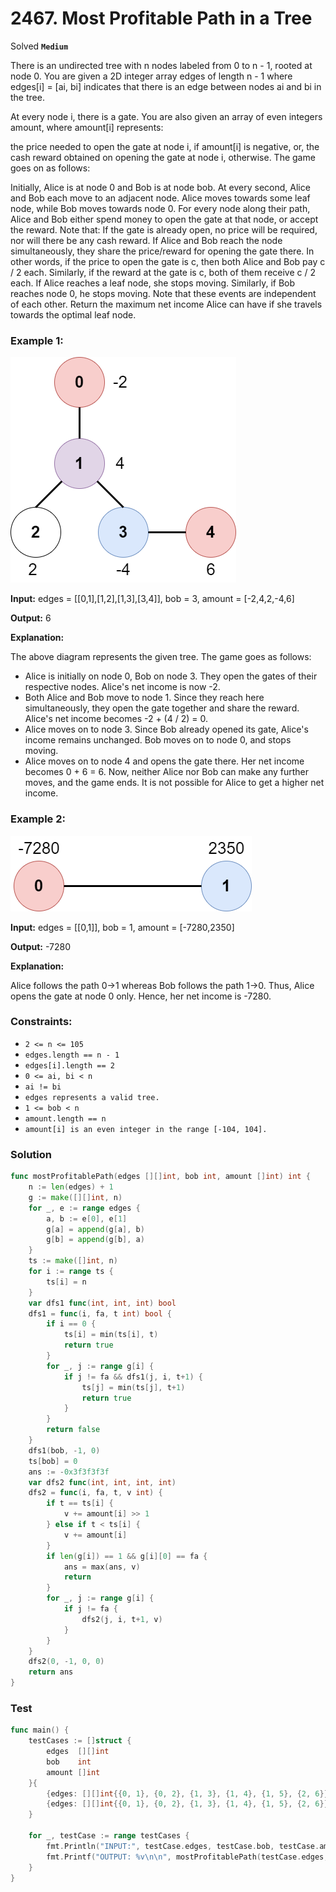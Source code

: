 # 2467. Most Profitable Path in a Tree
Solved
**`Medium`**

There is an undirected tree with n nodes labeled from 0 to n - 1, rooted at node 0. You are given a 2D integer array edges of length n - 1 where edges[i] = [ai, bi] indicates that there is an edge between nodes ai and bi in the tree.

At every node i, there is a gate. You are also given an array of even integers amount, where amount[i] represents:

the price needed to open the gate at node i, if amount[i] is negative, or,
the cash reward obtained on opening the gate at node i, otherwise.
The game goes on as follows:

Initially, Alice is at node 0 and Bob is at node bob.
At every second, Alice and Bob each move to an adjacent node. Alice moves towards some leaf node, while Bob moves towards node 0.
For every node along their path, Alice and Bob either spend money to open the gate at that node, or accept the reward. Note that:
If the gate is already open, no price will be required, nor will there be any cash reward.
If Alice and Bob reach the node simultaneously, they share the price/reward for opening the gate there. In other words, if the price to open the gate is c, then both Alice and Bob pay c / 2 each. Similarly, if the reward at the gate is c, both of them receive c / 2 each.
If Alice reaches a leaf node, she stops moving. Similarly, if Bob reaches node 0, he stops moving. Note that these events are independent of each other.
Return the maximum net income Alice can have if she travels towards the optimal leaf node.

 

### Example 1:
![Image 1](assets/eg1.png)

**Input:** edges = [[0,1],[1,2],[1,3],[3,4]], bob = 3, amount = [-2,4,2,-4,6]

**Output:** 6

**Explanation:** 


The above diagram represents the given tree. The game goes as follows:
- Alice is initially on node 0, Bob on node 3. They open the gates of their respective nodes.
  Alice's net income is now -2.
- Both Alice and Bob move to node 1. 
  Since they reach here simultaneously, they open the gate together and share the reward.
  Alice's net income becomes -2 + (4 / 2) = 0.
- Alice moves on to node 3. Since Bob already opened its gate, Alice's income remains unchanged.
  Bob moves on to node 0, and stops moving.
- Alice moves on to node 4 and opens the gate there. Her net income becomes 0 + 6 = 6.
Now, neither Alice nor Bob can make any further moves, and the game ends.
It is not possible for Alice to get a higher net income.


### Example 2:
![Image 2](assets/eg2.png)

**Input:** edges = [[0,1]], bob = 1, amount = [-7280,2350]

**Output:** -7280

**Explanation:** 


Alice follows the path 0->1 whereas Bob follows the path 1->0.
Thus, Alice opens the gate at node 0 only. Hence, her net income is -7280. 
 

### Constraints:

- `2 <= n <= 105`
- `edges.length == n - 1`
- `edges[i].length == 2`
- `0 <= ai, bi < n`
- `ai != bi`
- `edges represents a valid tree.`
- `1 <= bob < n`
- `amount.length == n`
- `amount[i] is an even integer in the range [-104, 104].`

### Solution

```go
func mostProfitablePath(edges [][]int, bob int, amount []int) int {
	n := len(edges) + 1
	g := make([][]int, n)
	for _, e := range edges {
		a, b := e[0], e[1]
		g[a] = append(g[a], b)
		g[b] = append(g[b], a)
	}
	ts := make([]int, n)
	for i := range ts {
		ts[i] = n
	}
	var dfs1 func(int, int, int) bool
	dfs1 = func(i, fa, t int) bool {
		if i == 0 {
			ts[i] = min(ts[i], t)
			return true
		}
		for _, j := range g[i] {
			if j != fa && dfs1(j, i, t+1) {
				ts[j] = min(ts[j], t+1)
				return true
			}
		}
		return false
	}
	dfs1(bob, -1, 0)
	ts[bob] = 0
	ans := -0x3f3f3f3f
	var dfs2 func(int, int, int, int)
	dfs2 = func(i, fa, t, v int) {
		if t == ts[i] {
			v += amount[i] >> 1
		} else if t < ts[i] {
			v += amount[i]
		}
		if len(g[i]) == 1 && g[i][0] == fa {
			ans = max(ans, v)
			return
		}
		for _, j := range g[i] {
			if j != fa {
				dfs2(j, i, t+1, v)
			}
		}
	}
	dfs2(0, -1, 0, 0)
	return ans
}
```

### Test

```go
func main() {
	testCases := []struct {
		edges  [][]int
		bob    int
		amount []int
	}{
		{edges: [][]int{{0, 1}, {0, 2}, {1, 3}, {1, 4}, {1, 5}, {2, 6}}, bob: 0, amount: []int{1, 2, 3, 4, 5, 6, 7}},
		{edges: [][]int{{0, 1}, {0, 2}, {1, 3}, {1, 4}, {1, 5}, {2, 6}}, bob: 1, amount: []int{1, 2, 3, 4, 5, 6, 7}},
	}

	for _, testCase := range testCases {
		fmt.Println("INPUT:", testCase.edges, testCase.bob, testCase.amount)
		fmt.Printf("OUTPUT: %v\n\n", mostProfitablePath(testCase.edges, testCase.bob, testCase.amount))
	}
}

```